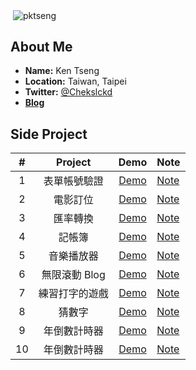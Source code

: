 <p>&nbsp;<img align="center" src="https://github-readme-stats.vercel.app/api?username=pktseng&show_icons=true&theme=gotham" alt="pktseng" /></p>

## About Me

- **Name:** Ken Tseng
- **Location:** Taiwan, Taipei
- **Twitter:** [@Chekslckd](https://twitter.com/Chekslckd)
- **[Blog](https://pktseng.github.io/)**

## Side Project

|  #  |    Project     |                                  Demo                                   | Note                                                                              |
| :-: | :------------: | :---------------------------------------------------------------------: | --------------------------------------------------------------------------------- |
|  1  |  表單帳號驗證  | [Demo](https://pktseng.github.io/Web-Side-Project/mission21/index.html) | [Note](https://pktseng.github.io/2020/12/31/formVaild/)                           |
|  2  |    電影訂位    | [Demo](https://pktseng.github.io/Web-Side-Project/mission22/index.html) | [Note](https://pktseng.github.io/2021/01/16/JavaScript%20-%20Movie-seat-booking/) |
|  3  |    匯率轉換    | [Demo](https://pktseng.github.io/Web-Side-Project/mission23/index.html) | [Note](https://pktseng.github.io/2021/01/08/changeRate/)                          |
|  4  |     記帳簿     | [Demo](https://pktseng.github.io/Web-Side-Project/mission24/index.html) | [Note](https://pktseng.github.io/2021/01/13/%E8%A8%98%E5%B8%B3/)                  |
|  5  |   音樂播放器   | [Demo](https://pktseng.github.io/Web-Side-Project/mission25/index.html) | [Note](https://pktseng.github.io/2021/01/22/Music-player/)                        |
|  6  | 無限滾動 Blog  | [Demo](https://pktseng.github.io/Web-Side-Project/mission26/index.html) | [Note](https://pktseng.github.io/2021/01/26/Infinite_scroll_blog/)                |
|  7  | 練習打字的遊戲 | [Demo](https://pktseng.github.io/Web-Side-Project/mission27/index.html) | [Note](https://pktseng.github.io/2021/01/29/typingGmae/)                          |
|  8  |     猜數字     | [Demo](https://pktseng.github.io/Web-Side-Project/mission28/index.html) | [Note](https://pktseng.github.io/2021/02/01/猜數字/)                              |
|  9  |  年倒數計時器  | [Demo](https://pktseng.github.io/Web-Side-Project/mission29/index.html) | [Note](https://pktseng.github.io/2021/02/05/countdown/)                           |
| 10  |  年倒數計時器  | [Demo](https://pktseng.github.io/Web-Side-Project/mission30/index.html) | [Note](https://pktseng.github.io/2021/02/08/dragdrop/)                            |

